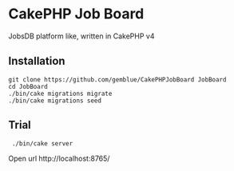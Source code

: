 # CakePHP Job Board

JobsDB platform like, written in CakePHP v4

## Installation

```
git clone https://github.com/gemblue/CakePHPJobBoard JobBoard
cd JobBoard
./bin/cake migrations migrate
./bin/cake migrations seed
```

## Trial

```
 ./bin/cake server
```

Open url http://localhost:8765/
